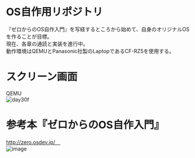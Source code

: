 # OS自作用リポジトリ <br>
『ゼロからのOS自作入門』を写経するところから始めて、自身のオリジナルOSを作ることが目標。<br>
現在、各章の通読と実装を進行中。<br>
動作環境はQEMUとPanasonic社製のLaptopであるCF-RZ5を使用する。<br>

# スクリーン画面<br>
QEMU<br>
![day30f](https://user-images.githubusercontent.com/74296872/175767987-5096a2de-d570-4afc-acb2-fee3510c57b8.png)

# 参考本『ゼロからのOS自作入門』
http://zero.osdev.jp/　<br>
![image](https://user-images.githubusercontent.com/74296872/173007556-5feaa90e-a987-4574-867c-3d0823655e1c.png)

